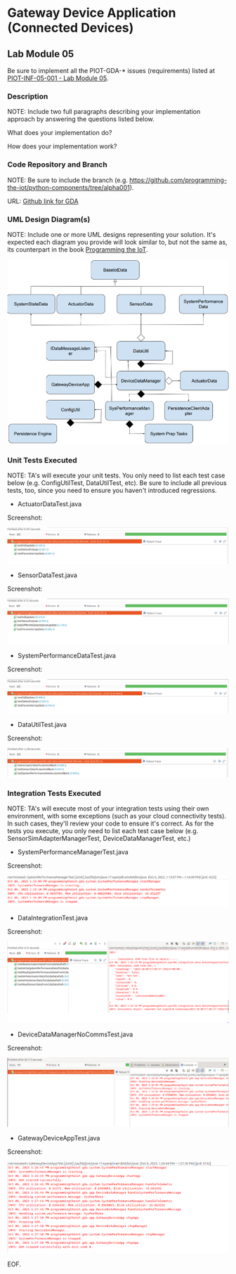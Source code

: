 # Gateway Device Application (Connected Devices)

## Lab Module 05

Be sure to implement all the PIOT-GDA-* issues (requirements) listed at [PIOT-INF-05-001 - Lab Module 05](https://github.com/orgs/programming-the-iot/projects/1#column-10488421).

### Description

NOTE: Include two full paragraphs describing your implementation approach by answering the questions listed below.

What does your implementation do? 

How does your implementation work?

### Code Repository and Branch

NOTE: Be sure to include the branch (e.g. https://github.com/programming-the-iot/python-components/tree/alpha001).

URL: [Github link for GDA](https://github.com/BanSuth/piot-java-components/tree/labmodule05)

### UML Design Diagram(s)

NOTE: Include one or more UML designs representing your solution. It's expected each
diagram you provide will look similar to, but not the same as, its counterpart in the
book [Programming the IoT](https://learning.oreilly.com/library/view/programming-the-internet/9781492081401/).

![CDA Image](Images/GDA/GDA_UML.png)

### Unit Tests Executed

NOTE: TA's will execute your unit tests. You only need to list each test case below
(e.g. ConfigUtilTest, DataUtilTest, etc). Be sure to include all previous tests, too,
since you need to ensure you haven't introduced regressions.

- ActuatorDataTest.java 

Screenshot: 

![ActuatorDataTest](Images/GDA/ActuatorDataTest_UNIT.PNG) 

- SensorDataTest.java 

Screenshot: 

![SensorDataTest](Images/GDA/SensorDataTest_UNIT.PNG) 

- SystemPerformanceDataTest.java 

Screenshot: 

![SystemPerformanceDataTest](Images/GDA/SystemPerformanceDataTest_UNIT.PNG) 

- DataUtilTest.java 

Screenshot: 

![DataUtilTest](Images/GDA/DataUtilTest_UNIT.PNG) 


### Integration Tests Executed

NOTE: TA's will execute most of your integration tests using their own environment, with
some exceptions (such as your cloud connectivity tests). In such cases, they'll review
your code to ensure it's correct. As for the tests you execute, you only need to list each
test case below (e.g. SensorSimAdapterManagerTest, DeviceDataManagerTest, etc.)

- SystemPerformanceManagerTest.java 

Screenshot: 

![SystemPerformanceManagerTest](Images/GDA/SystemPerformanceManagerTest_INT.PNG) 

- DataIntegrationTest.java 

Screenshot: 

![DataIntegrationTest](Images/GDA/DataIntegrationTest_INT.PNG) 

- DeviceDataManagerNoCommsTest.java 

Screenshot: 

![DeviceDataManagerNoCommsTest](Images/GDA/DeviceDataManagerNoCommsTest_INT.PNG) 

- GatewayDeviceAppTest.java 

Screenshot: 

![GatewayDeviceAppTest](Images/GDA/GatewayDeviceAppTest_INT.PNG) 


EOF.
